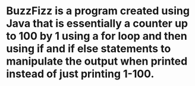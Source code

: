 # BuzzFizz is a program created using Java that is essentially a counter up to 100 by 1 using a for loop and then using if and if else statements to manipulate the output when printed instead of just printing 1-100.
